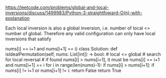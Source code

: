 https://leetcode.com/problems/global-and-local-inversions/discuss/1499983/Python-3-straightfoward-O(n)-with-explanation

Each local inversion is also a global inversion, i.e. number of local <= number of global. Therefore any valid configuration can only have local inversions that satisfy

nums[i] == i+1 and nums[i+1] == i)
class Solution:
    def isIdealPermutation(self, nums: List[int]) -> bool:
        # local <= global
        # search for local reversal
        # if found nums[i] > nums[i+1], it must be nums[i] == i+1 and nums[i+1] == i
        for i in range(len(nums)-1):
            if nums[i] > nums[i+1]:
                if nums[i] != i+1 or nums[i+1] != i:
                    return False
        return True
